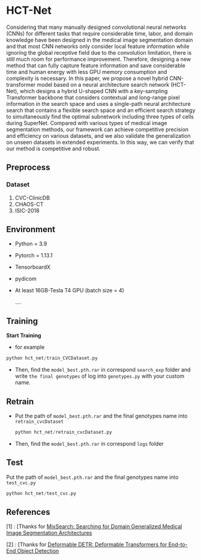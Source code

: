 # HCT-Net
Considering that many manually designed convolutional neural networks (CNNs) for different tasks that require considerable time, labor, and domain knowledge have been designed in the medical image segmentation domain and that most CNN networks only consider local feature information while ignoring the global receptive field due to the convolution limitation, there is still much room for performance improvement. Therefore, designing a new method that can fully capture feature information and save considerable time and human energy with less GPU memory consumption and complexity is necessary. In this paper, we propose a novel hybrid CNN-transformer model based on a neural architecture search network (HCT-Net), which designs a hybrid U-shaped CNN with a key-sampling Transformer backbone that considers contextual and long-range pixel information in the search space and uses a single-path neural architecture search that contains a flexible search space and an efficient search strategy to simultaneously find the optimal subnetwork including three types of cells during SuperNet. Compared with various types of medical image segmentation methods, our framework can achieve competitive precision and efficiency on various datasets, and we also validate the generalization on unseen datasets in extended experiments. In this way, we can verify that our method is competitive and robust.



## Preprocess

### Dataset

1. CVC-ClinicDB 
2. CHAOS-CT
3. ISIC-2018

## Environment

- Python = 3.9

- Pytorch = 1.13.1

- TensorboardX

- pydicom

- At least 16GB-Tesla T4 GPU (batch size = 4)

  ....

## Training

**Start Training**

- for example

```python
python hct_net/train_CVCDataset.py
```

- Then, find the `model_best.pth.rar` in correspond `search_exp` folder and write `the final genotypes` of log into `genotypes.py` with your custom name.

## Retrain

- Put the path of `model_best.pth.rar` and the final genotypes name into `retrain_cvcDataset`

  ```python
  python hct_net/retrain_cvcDataset.py
  ```

- Then, find the `model_best.pth.rar` in correspond `logs` folder

## Test

Put the path of `model_best.pth.rar` and the final genotypes name into `test_cvc.py`

```python
python hct_net/test_cvc.py
```

## References

[1] :  [Thanks for [MixSearch: Searching for Domain Generalized Medical Image Segmentation Architectures](https://github.com/lswzjuer/NAS-WDAN.git)

[2] :  [Thanks for  [Deformable DETR: Deformable Transformers for End-to-End Object Detection](https://github.com/fundamentalvision/Deformable-DETR.git)

